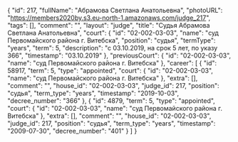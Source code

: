 {
    "id": 217,
    "fullName": "Абрамова Светлана Анатольевна",
    "photoURL": "https://members2020by.s3.eu-north-1.amazonaws.com/judge_217",
    "tags": [],
    "comment": "",
    "layout": "judge",
    "title": "Судья Абрамова Светлана Анатольевна",
    "court": {
        "id": "02-002-03-03",
        "name": "суд Первомайского района г. Витебска",
        "position": "судья",
        "termType": "years",
        "term": 5,
        "description": "c 03.10.2019, на срок 5 лет, по указу 366",
        "timestamp": "03.10.2019"
    },
    "previousCourt": {
        "id": "02-002-03-03",
        "name": "суд Первомайского района г. Витебска"
    },
    "career": [
        {
            "id": 58917,
            "term": 5,
            "type": "appointed",
            "court": {
                "id": "02-002-03-03",
                "name": "суд Первомайского района г. Витебска"
            },
            "extra": [],
            "comment": "",
            "house_id": "02-002-03-03",
            "judge_id": 217,
            "position": "судья",
            "term_type": "years",
            "timestamp": "2019-10-03",
            "decree_number": "366"
        },
        {
            "id": 4879,
            "term": 5,
            "type": "appointed",
            "court": {
                "id": "02-002-03-03",
                "name": "суд Первомайского района г. Витебска"
            },
            "extra": [],
            "comment": "",
            "house_id": "02-002-03-03",
            "judge_id": 217,
            "position": "судья",
            "term_type": "years",
            "timestamp": "2009-07-30",
            "decree_number": "401"
        }
    ]
}